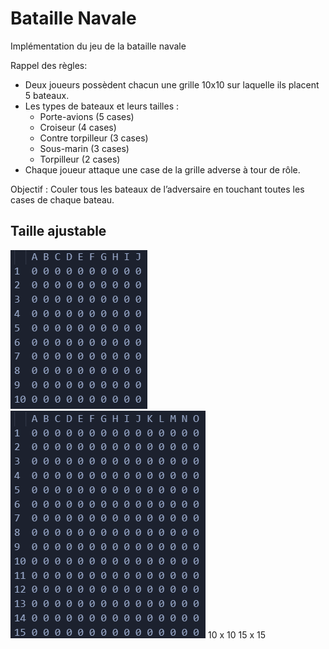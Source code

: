 # Bataille Navale

Implémentation du jeu de la bataille navale 

Rappel des règles:
- Deux joueurs possèdent chacun une grille 10x10 sur laquelle ils placent 5 bateaux.
- Les types de bateaux et leurs tailles :
    - Porte-avions (5 cases)
    - Croiseur (4 cases)
    - Contre torpilleur (3 cases)
    - Sous-marin (3 cases)
    - Torpilleur (2 cases)
- Chaque joueur attaque une case de la grille adverse à tour de rôle.

Objectif : Couler tous les bateaux de l’adversaire en touchant toutes les cases de chaque bateau.

## Taille ajustable
![alt text](https://github.com/Maxence-villet/Bataille-Navale/blob/main/images/grid-size-10.png)    ![alt text](https://github.com/Maxence-villet/Bataille-Navale/blob/main/images/grid-size-15.png)
10 x 10            15 x 15
